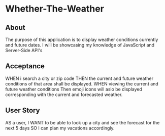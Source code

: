 # Whether-The-Weather

## About

The purpose of this application is to display weather conditions currently and future dates.
I will be showcasing my knowledge of JavaScript and Server-Side API's

## Acceptance

WHEN i search a city or zip code
THEN the current and future weather conditions of that area shall be displayed.
WHEN viewing the current and future weather conditions 
Then emoji icons will aslo be displayed corresponding with the current and forecasted weather. 

## User Story

AS a user,
I WANT to be able to look up a city and see the forecast for the next 5 days 
SO I can plan my vacations accordingly.